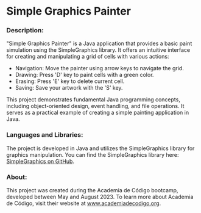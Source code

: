 # Simple Graphics Painter

### Description:

"Simple Graphics Painter" is a Java application that provides a basic paint simulation using the SimpleGraphics library. It offers an intuitive interface for creating and manipulating a grid of cells with various actions:

- Navigation: Move the painter using arrow keys to navigate the grid.
- Drawing: Press 'D' key to paint cells with a green color.
- Erasing: Press 'E' key to delete current cell.
- Saving: Save your artwork with the 'S' key.

This project demonstrates fundamental Java programming concepts, including object-oriented design, event handling, and file operations. It serves as a practical example of creating a simple painting application in Java.

### Languages and Libraries:

The project is developed in Java and utilizes the SimpleGraphics library for graphics manipulation. You can find the SimpleGraphics library here: [SimpleGraphics on GitHub](https://github.com/academia-de-codigo/simple-graphics).

### About:

This project was created during the Academia de Código bootcamp, developed between May and August 2023. To learn more about Academia de Código, visit their website at www.academiadecodigo.org.
